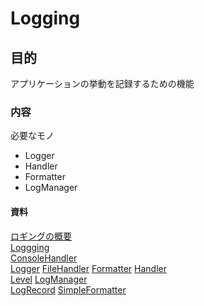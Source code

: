 # Logging  

## 目的  

   アプリケーションの挙動を記録するための機能  

### 内容

   必要なモノ

   - Logger
   - Handler
   - Formatter
   - LogManager

#### 資料

[ロギングの概要](https://docs.oracle.com/en/java/javase/11/core/java-logging-overview.html#GUID-B83B652C-17EA-48D9-93D2-563AE1FF8EDA)  
[Loggging](https://docs.oracle.com/javase/jp/11/docs/api/java.logging/java/util/logging/package-summary.html)  
[ConsoleHandler](https://docs.oracle.com/javase/jp/11/docs/api/java.logging/java/util/logging/ConsoleHandler.html)  
[Logger](https://docs.oracle.com/javase/jp/11/docs/api/java.logging/java/util/logging/Logger.html#info(java.lang.String))  
[FileHandler](https://docs.oracle.com/javase/jp/11/docs/api/java.logging/java/util/logging/FileHandler.html)  [Formatter](https://docs.oracle.com/javase/jp/11/docs/api/java.logging/java/util/logging/Formatter.html)  [Handler](https://docs.oracle.com/javase/jp/11/docs/api/java.logging/java/util/logging/Handler.html)  
[Level](https://docs.oracle.com/javase/jp/11/docs/api/java.logging/java/util/logging/Level.html) 
[LogManager](https://docs.oracle.com/javase/jp/11/docs/api/java.logging/java/util/logging/LogManager.html)  
[LogRecord](https://docs.oracle.com/javase/jp/11/docs/api/java.logging/java/util/logging/LogRecord.html) 
[SimpleFormatter](https://docs.oracle.com/javase/jp/11/docs/api/java.logging/java/util/logging/SimpleFormatter.html)  